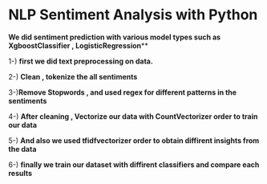 # NLP Sentiment Analysis with Python
**We did sentiment prediction with various model types such as XgboostClassifier , LogisticRegression****

1-) **first we did text preprocessing on data.** 

2-) **Clean , tokenize the all sentiments**

3-)**Remove Stopwords , and used regex for different patterns in the sentiments**

4-) **After cleaning , Vectorize our data with CountVectorizer order to train our data**

5-) **And also we used tfidfvectorizer order to obtain diffirent insights from the data**

6-) **finally we train our dataset with diffirent classifiers and compare each results**
